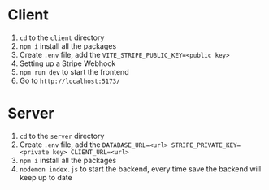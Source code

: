 # Client

1. `cd` to the `client` directory
2. `npm i` install all the packages
3. Create `.env` file, add the `VITE_STRIPE_PUBLIC_KEY=<public key>`
4. Setting up a Stripe Webhook
5. `npm run dev` to start the frontend
6. Go to `http://localhost:5173/`

# Server

1. `cd` to the `server` directory
2. Create `.env` file, add the `DATABASE_URL=<url> STRIPE_PRIVATE_KEY=<private key> CLIENT_URL=<url>`
3. `npm i` install all the packages
4. `nodemon index.js` to start the backend, every time save the backend will keep up to date
